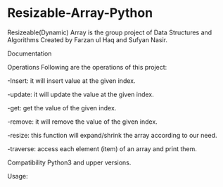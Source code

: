 # Resizable-Array-Python

Resizeable(Dynamic) Array is the group project of Data Structures and Algorithms
Created by Farzan ul Haq and Sufyan Nasir.

Documentation

Operations
Following are the operations of this project:

-Insert: it will insert value at the given index.

-update: it will update the value at the given index.

-get: get the value of the given index.

-remove: it will remove the value of the given index.

-resize: this function will expand/shrink the array according to our need.

-traverse: access each element (item) of an array and print them.

Compatibility
Python3 and upper versions.

Usage:
